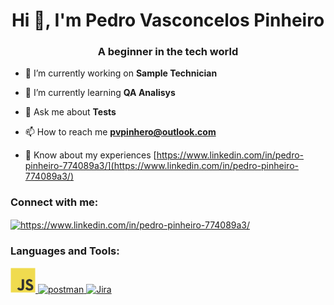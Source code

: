 <h1 align="center">Hi 👋, I'm Pedro Vasconcelos Pinheiro</h1>
<h3 align="center">A beginner in the tech world</h3>

- 🔭 I’m currently working on **Sample Technician**

- 🌱 I’m currently learning **QA Analisys**

- 💬 Ask me about **Tests**

- 📫 How to reach me **pvpinhero@outlook.com**

- 📄 Know about my experiences [https://www.linkedin.com/in/pedro-pinheiro-774089a3/](https://www.linkedin.com/in/pedro-pinheiro-774089a3/)

<h3 align="left">Connect with me:</h3>
<p align="left">
<a href="https://www.linkedin.com/in/pedro-pinheiro-774089a3/" target="blank"><img align="center" src="https://raw.githubusercontent.com/rahuldkjain/github-profile-readme-generator/master/src/images/icons/Social/linked-in-alt.svg" alt="https://www.linkedin.com/in/pedro-pinheiro-774089a3/" height="30" width="40" /></a>
</p>

<h3 align="left">Languages and Tools:</h3>
<p align="left"> <a href="https://developer.mozilla.org/en-US/docs/Web/JavaScript" target="_blank" rel="noreferrer"> <img src="https://raw.githubusercontent.com/devicons/devicon/master/icons/javascript/javascript-original.svg" alt="javascript" width="40" height="40"/> </a> <a href="https://postman.com" target="_blank" rel="noreferrer"> <img src="https://www.vectorlogo.zone/logos/getpostman/getpostman-icon.svg" alt="postman" width="40" height="40"/> </a> <a href="https://pedro-pinheiro.atlassian.net/jira/your-work" target="_blank" rel="noreferrer"> <img src="https://cdn.jsdelivr.net/gh/devicons/devicon@latest/icons/jira/jira-original.svg" alt="Jira" width="40" height="40"/> </a> </p>